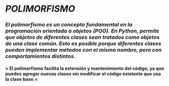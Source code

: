 # _POLIMORFISMO_
### _El polimorfismo es un concepto fundamental en la programación orientada a objetos (POO). En Python, permite que objetos de diferentes clases sean tratados como objetos de una clase común. Esto es posible porque diferentes clases pueden implementar métodos con el mismo nombre, pero con comportamientos distintos._
#### > El polimorfismo facilita la extensión y mantenimiento del código, ya que puedes agregar nuevas clases sin modificar el código existente que usa la clase base.<
